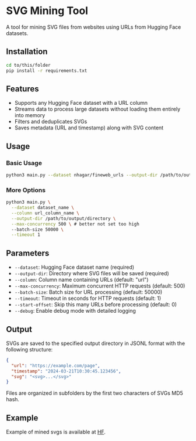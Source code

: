 # SVG Mining Tool

A tool for mining SVG files from websites using URLs from Hugging Face datasets.

## Installation

```bash
cd to/this/folder
pip install -r requirements.txt
```

## Features

- Supports any Hugging Face dataset with a URL column
- Streams data to process large datasets without loading them entirely into memory
- Filters and deduplicates SVGs
- Saves metadata (URL and timestamp) along with SVG content

## Usage

### Basic Usage

```bash
python3 main.py --dataset nhagar/fineweb_urls --output-dir /path/to/output/directory
```

### More Options

```bash
python3 main.py \
  --dataset dataset_name \
  --column url_column_name \
  --output-dir /path/to/output/directory \
  --max-concurrency 500 \ # better not set too high
  --batch-size 50000 \
  --timeout 1
```

## Parameters

- `--dataset`: Hugging Face dataset name (required)
- `--output-dir`: Directory where SVG files will be saved (required)
- `--column`: Column name containing URLs (default: "url")
- `--max-concurrency`: Maximum concurrent HTTP requests (default: 500)
- `--batch-size`: Batch size for URL processing (default: 50000)
- `--timeout`: Timeout in seconds for HTTP requests (default: 1)
- `--start-offset`: Skip this many URLs before processing (default: 0)
- `--debug`: Enable debug mode with detailed logging

## Output

SVGs are saved to the specified output directory in JSONL format with the following structure:

```json
{
  "url": "https://example.com/page",
  "timestamp": "2024-03-21T10:30:45.123456",
  "svg": "<svg>...</svg>"
}
```

Files are organized in subfolders by the first two characters of SVGs MD5 hash.

## Example

Example of mined svgs is available at [HF](https://huggingface.co/datasets/VectorGraphics/open-svg).

